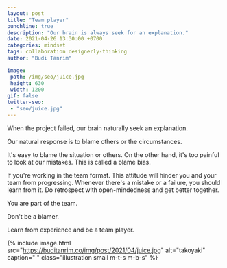 ```yaml
---
layout: post
title: "Team player"
punchline: true
description: "Our brain is always seek for an explanation."
date: 2021-04-26 13:30:00 +0700
categories: mindset
tags: collaboration designerly-thinking
author: "Budi Tanrim"

image:
 path: /img/seo/juice.jpg
 height: 630
 width: 1200
gif: false
twitter-seo: 
 - "seo/juice.jpg"
---
```


When the project failed, our brain naturally seek an explanation. 

Our natural response is to blame others or the circumstances.

It's easy to blame the situation or others. On the other hand, it's too painful to look at our mistakes. This is called a blame bias.

If you're working in the team format. This attitude will hinder you and your team from progressing. Whenever there's a mistake or a failure, you should learn from it. Do retrospect with open-mindedness and get better together.

You are part of the team. 

Don't be a blamer.

Learn from experience and be a team player.


{% include image.html 
src="https://buditanrim.co/img/post/2021/04/juice.jpg" 
alt="takoyaki" 
caption=" "
class="illustration small m-t-s m-b-s" %}
